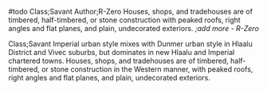 #todo
Class;Savant Author;R-Zero
Houses, shops, and tradehouses are of timbered, half-timbered, or stone construction with peaked roofs, right angles and flat planes, and plain, undecorated exteriors.
*;add more - R-Zero*

Class;Savant
Imperial urban style mixes with Dunmer urban style in Hlaalu District and Vivec suburbs, but dominates in new Hlaalu and Imperial chartered towns. Houses, shops, and tradehouses are of timbered, half-timbered, or stone construction in the Western manner, with peaked roofs, right angles and flat planes, and plain, undecorated exteriors.